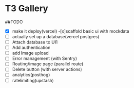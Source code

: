 # T3 Gallery

##TODO

-[x] make it deploy(vercel)
-[x]scaffold basic ui with mockdata
-[ ] actually set up a database(vercel postgres)
-[ ] Attach database to UI1
-[ ] Add authentication
-[ ] add Image upload
-[ ] Error management (with Sentry)
-[ ] Routing/image page (parallel route)
-[ ] Delete button (with server actions)
-[ ] analytics(posthog)
-[ ] ratelimiting(upstash)